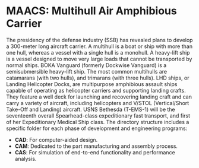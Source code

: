 # MAACS: Multihull Air Amphibious Carrier

The presidency of the defense industry (SSB) has revealed plans to develop a 300-meter long aircraft carrier. A multihull is a boat or ship with more than one hull, whereas a vessel with a single hull is a monohull. A heavy-lift ship is a vessel designed to move very large loads that cannot be transported by normal ships. BOKA Vanguard (formerly Dockwise Vanguard) is a semisubmersible heavy-lift ship. The most common multihulls are catamarans (with two hulls), and trimarans (with three hulls). LHD ships, or Landing Helicopter Docks, are multipurpose amphibious assault ships capable of operating as helicopter carriers and supporting landing crafts. They feature a well deck for launching and recovering landing craft and can carry a variety of aircraft, including helicopters and V/STOL (Vertical/Short Take-Off and Landing) aircraft. USNS Bethesda (T-EMS-1) will be the seventeenth overall Spearhead-class expeditionary fast transport, and first of her Expeditionary Medical Ship class. The directory structure includes a specific folder for each phase of development and engineering programs:

- **CAD**: For computer-aided design. 
- **CAM**: Dedicated to the part manufacturing and assembly process.
- **CAS**: For simulation of end-to-end functionality and performance analysis.
